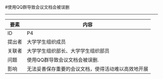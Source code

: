 #使用QQ群导致会议文档会被误删

---
| 要素 | 内容 |
| --- | --- |
| ID | P4|
| 提出者 | 大学学生组织成员 |
| 关联者 | 大学学生组织部长、大学学生组织部员 |
| 问题 |使用QQ群导致会议文档会被误删.|
| 影响 | 无法妥善保存重要的会议文档，使得活动难以高效地开展 |